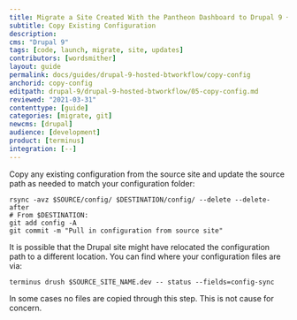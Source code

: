 ```yaml
---
title: Migrate a Site Created With the Pantheon Dashboard to Drupal 9 + Build Tools
subtitle: Copy Existing Configuration
description: 
cms: "Drupal 9"
tags: [code, launch, migrate, site, updates]
contributors: [wordsmither]
layout: guide
permalink: docs/guides/drupal-9-hosted-btworkflow/copy-config
anchorid: copy-config
editpath: drupal-9/drupal-9-hosted-btworkflow/05-copy-config.md
reviewed: "2021-03-31"
contenttype: [guide]
categories: [migrate, git]
newcms: [drupal]
audience: [development]
product: [terminus]
integration: [--]
---
```


Copy any existing configuration from the source site and update the source path as needed to match your configuration folder:

```bash{promptUser: user}
rsync -avz $SOURCE/config/ $DESTINATION/config/ --delete --delete-after
# From $DESTINATION:
git add config -A
git commit -m "Pull in configuration from source site"
```

It is possible that the Drupal site might have relocated the configuration path to a different location. You can find where your configuration files are via:

```bash{promptUser: user}
terminus drush $SOURCE_SITE_NAME.dev -- status --fields=config-sync
```

In some cases no files are copied through this step. This is not cause for concern.
